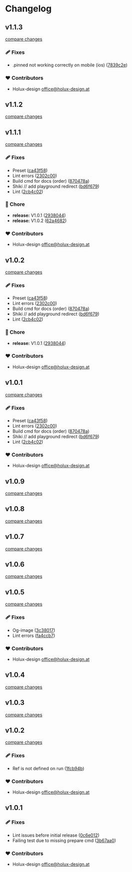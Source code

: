 # Changelog


## v1.1.3

[compare changes](https://github.com/holux-design/v-gsap-nuxt/compare/v1.1.2...v1.1.3)

### 🩹 Fixes

- .pinned not working correctly on mobile (ios) ([7839c2e](https://github.com/holux-design/v-gsap-nuxt/commit/7839c2e))

### ❤️ Contributors

- Holux-design <office@holux-design.at>

## v1.1.2

[compare changes](https://github.com/holux-design/v-gsap-nuxt/compare/v1.1.1...v1.1.2)

## v1.1.1

[compare changes](https://github.com/holux-design/v-gsap-nuxt/compare/v1.0.9...v1.1.1)

### 🩹 Fixes

- Preset ([ca43f58](https://github.com/holux-design/v-gsap-nuxt/commit/ca43f58))
- Lint errors ([2302c00](https://github.com/holux-design/v-gsap-nuxt/commit/2302c00))
- Build cmd for docs (order) ([870478a](https://github.com/holux-design/v-gsap-nuxt/commit/870478a))
- Shiki // add playground redirect ([bd6f679](https://github.com/holux-design/v-gsap-nuxt/commit/bd6f679))
- Lint ([2cb4c02](https://github.com/holux-design/v-gsap-nuxt/commit/2cb4c02))

### 🏡 Chore

- **release:** V1.0.1 ([2938044](https://github.com/holux-design/v-gsap-nuxt/commit/2938044))
- **release:** V1.0.2 ([62a4682](https://github.com/holux-design/v-gsap-nuxt/commit/62a4682))

### ❤️ Contributors

- Holux-design <office@holux-design.at>

## v1.0.2

[compare changes](https://github.com/holux-design/v-gsap-nuxt/compare/v1.0.9...v1.0.2)

### 🩹 Fixes

- Preset ([ca43f58](https://github.com/holux-design/v-gsap-nuxt/commit/ca43f58))
- Lint errors ([2302c00](https://github.com/holux-design/v-gsap-nuxt/commit/2302c00))
- Build cmd for docs (order) ([870478a](https://github.com/holux-design/v-gsap-nuxt/commit/870478a))
- Shiki // add playground redirect ([bd6f679](https://github.com/holux-design/v-gsap-nuxt/commit/bd6f679))
- Lint ([2cb4c02](https://github.com/holux-design/v-gsap-nuxt/commit/2cb4c02))

### 🏡 Chore

- **release:** V1.0.1 ([2938044](https://github.com/holux-design/v-gsap-nuxt/commit/2938044))

### ❤️ Contributors

- Holux-design <office@holux-design.at>

## v1.0.1

[compare changes](https://github.com/holux-design/v-gsap-nuxt/compare/v1.0.9...v1.0.1)

### 🩹 Fixes

- Preset ([ca43f58](https://github.com/holux-design/v-gsap-nuxt/commit/ca43f58))
- Lint errors ([2302c00](https://github.com/holux-design/v-gsap-nuxt/commit/2302c00))
- Build cmd for docs (order) ([870478a](https://github.com/holux-design/v-gsap-nuxt/commit/870478a))
- Shiki // add playground redirect ([bd6f679](https://github.com/holux-design/v-gsap-nuxt/commit/bd6f679))
- Lint ([2cb4c02](https://github.com/holux-design/v-gsap-nuxt/commit/2cb4c02))

### ❤️ Contributors

- Holux-design <office@holux-design.at>

## v1.0.9

[compare changes](https://github.com/holux-design/v-gsap-nuxt/compare/v1.0.8...v1.0.9)

## v1.0.8

[compare changes](https://github.com/holux-design/v-gsap-nuxt/compare/v1.0.7...v1.0.8)

## v1.0.7

[compare changes](https://github.com/holux-design/v-gsap-nuxt/compare/v1.0.6...v1.0.7)

## v1.0.6

[compare changes](https://github.com/holux-design/v-gsap-nuxt/compare/v1.0.5...v1.0.6)

## v1.0.5

[compare changes](https://github.com/holux-design/v-gsap-nuxt/compare/v1.0.4...v1.0.5)

### 🩹 Fixes

- Og-image ([3c38017](https://github.com/holux-design/v-gsap-nuxt/commit/3c38017))
- Lint errors ([fa4ccb7](https://github.com/holux-design/v-gsap-nuxt/commit/fa4ccb7))

### ❤️ Contributors

- Holux-design <office@holux-design.at>

## v1.0.4

[compare changes](https://github.com/holux-design/v-gsap-nuxt/compare/v1.0.3...v1.0.4)

## v1.0.3

[compare changes](https://github.com/holux-design/v-gsap-nuxt/compare/v1.0.2...v1.0.3)

## v1.0.2

[compare changes](https://github.com/holux-design/v-gsap-nuxt/compare/v1.0.1...v1.0.2)

### 🩹 Fixes

- Ref is not defined on run ([1fcb94b](https://github.com/holux-design/v-gsap-nuxt/commit/1fcb94b))

### ❤️ Contributors

- Holux-design <office@holux-design.at>

## v1.0.1


### 🩹 Fixes

- Lint issues before initial release ([0c6e012](https://github.com/your-org/my-module/commit/0c6e012))
- Failing test due to missing prepare cmd ([3b67aa0](https://github.com/your-org/my-module/commit/3b67aa0))

### ❤️ Contributors

- Holux-design <office@holux-design.at>

